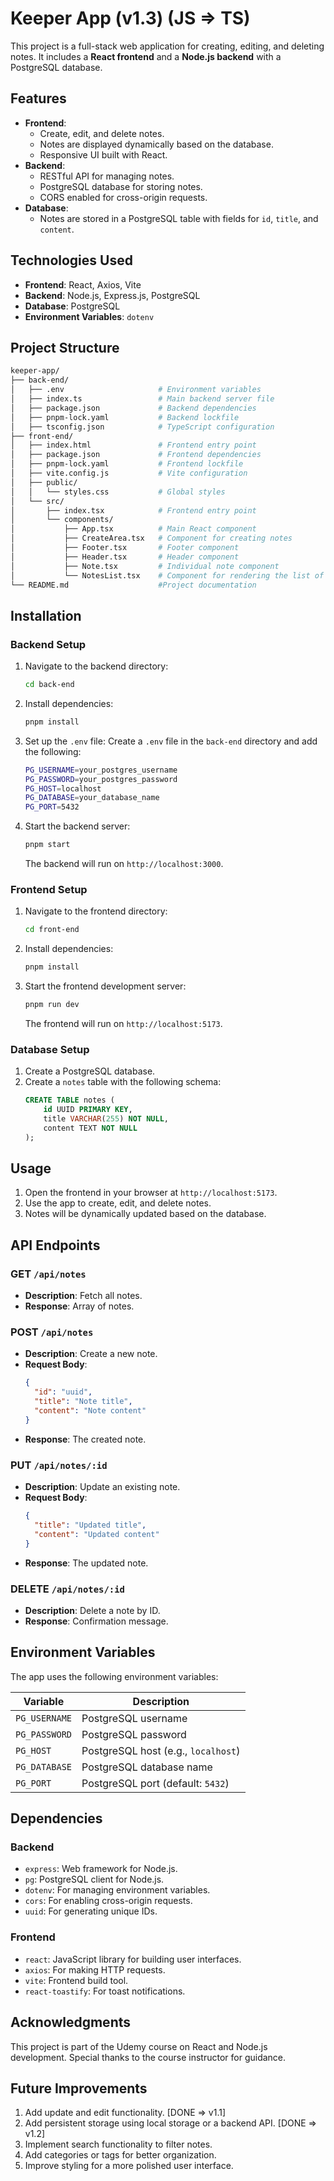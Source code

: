 # Keeper App (v1.3) (JS => TS)

This project is a full-stack web application for creating, editing, and deleting notes. It includes a **React frontend** and a **Node.js backend** with a PostgreSQL database.

## Features

- **Frontend**:
  - Create, edit, and delete notes.
  - Notes are displayed dynamically based on the database.
  - Responsive UI built with React.
- **Backend**:
  - RESTful API for managing notes.
  - PostgreSQL database for storing notes.
  - CORS enabled for cross-origin requests.
- **Database**:
  - Notes are stored in a PostgreSQL table with fields for `id`, `title`, and `content`.

## Technologies Used

- **Frontend**: React, Axios, Vite
- **Backend**: Node.js, Express.js, PostgreSQL
- **Database**: PostgreSQL
- **Environment Variables**: `dotenv`

## Project Structure

```bash
keeper-app/
├── back-end/
│   ├── .env                     # Environment variables
│   ├── index.ts                 # Main backend server file
│   ├── package.json             # Backend dependencies
│   ├── pnpm-lock.yaml           # Backend lockfile
│   ├── tsconfig.json            # TypeScript configuration
├── front-end/
│   ├── index.html               # Frontend entry point
│   ├── package.json             # Frontend dependencies
│   ├── pnpm-lock.yaml           # Frontend lockfile
│   ├── vite.config.js           # Vite configuration
│   ├── public/
│   │   └── styles.css           # Global styles
│   └── src/
│       ├── index.tsx            # Frontend entry point
│       └── components/
│           ├── App.tsx          # Main React component
│           ├── CreateArea.tsx   # Component for creating notes
│           ├── Footer.tsx       # Footer component
│           ├── Header.tsx       # Header component
│           ├── Note.tsx         # Individual note component
│           └── NotesList.tsx    # Component for rendering the list of notes
└── README.md                    #Project documentation
```

## Installation

### Backend Setup
1. Navigate to the backend directory:
   ```bash
   cd back-end
   ```
2. Install dependencies:
   ```bash
   pnpm install
   ```
3. Set up the `.env` file:
   Create a `.env` file in the `back-end` directory and add the following:
   ```bash
   PG_USERNAME=your_postgres_username
   PG_PASSWORD=your_postgres_password
   PG_HOST=localhost
   PG_DATABASE=your_database_name
   PG_PORT=5432
   ```
4. Start the backend server:
   ```bash
   pnpm start
   ```
   The backend will run on `http://localhost:3000`.

### Frontend Setup
1. Navigate to the frontend directory:
   ```bash
   cd front-end
   ```
2. Install dependencies:
   ```bash
   pnpm install
   ```
3. Start the frontend development server:
   ```bash
   pnpm run dev
   ```
   The frontend will run on `http://localhost:5173`.

### Database Setup
1. Create a PostgreSQL database.
2. Create a `notes` table with the following schema:
   ```sql
   CREATE TABLE notes (
       id UUID PRIMARY KEY,
       title VARCHAR(255) NOT NULL,
       content TEXT NOT NULL
   );
   ```

## Usage

1. Open the frontend in your browser at `http://localhost:5173`.
2. Use the app to create, edit, and delete notes.
3. Notes will be dynamically updated based on the database.

## API Endpoints

### GET `/api/notes`
- **Description**: Fetch all notes.
- **Response**: Array of notes.

### POST `/api/notes`
- **Description**: Create a new note.
- **Request Body**:
  ```json
  {
    "id": "uuid",
    "title": "Note title",
    "content": "Note content"
  }
  ```
- **Response**: The created note.

### PUT `/api/notes/:id`
- **Description**: Update an existing note.
- **Request Body**:
  ```json
  {
    "title": "Updated title",
    "content": "Updated content"
  }
  ```
- **Response**: The updated note.

### DELETE `/api/notes/:id`
- **Description**: Delete a note by ID.
- **Response**: Confirmation message.

## Environment Variables

The app uses the following environment variables:

| Variable        | Description                      |
|-----------------|----------------------------------|
| `PG_USERNAME`   | PostgreSQL username             |
| `PG_PASSWORD`   | PostgreSQL password             |
| `PG_HOST`       | PostgreSQL host (e.g., `localhost`) |
| `PG_DATABASE`   | PostgreSQL database name        |
| `PG_PORT`       | PostgreSQL port (default: `5432`) |

## Dependencies

### Backend
- `express`: Web framework for Node.js.
- `pg`: PostgreSQL client for Node.js.
- `dotenv`: For managing environment variables.
- `cors`: For enabling cross-origin requests.
- `uuid`: For generating unique IDs.

### Frontend
- `react`: JavaScript library for building user interfaces.
- `axios`: For making HTTP requests.
- `vite`: Frontend build tool.
- `react-toastify`: For toast notifications.

## Acknowledgments

This project is part of the Udemy course on React and Node.js development. Special thanks to the course instructor for guidance.

## Future Improvements
1. Add update and edit functionality. [DONE => v1.1]
2. Add persistent storage using local storage or a backend API. [DONE => v1.2]
3. Implement search functionality to filter notes.
4. Add categories or tags for better organization.
5. Improve styling for a more polished user interface.